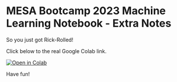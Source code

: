 # MESA Bootcamp 2023 Machine Learning Notebook - Extra Notes

So you just got Rick-Rolled!

Click below to the real Google Colab link. 

[![Open in Colab](https://colab.research.google.com/assets/colab-badge.svg)](https://colab.research.google.com/github/geoffreyweal/MESA_Bootcamp_ML_Tutorial/blob/main/Notebooks/Part_1.0_Introduction_to_Tutorial.ipynb)

Have fun!
